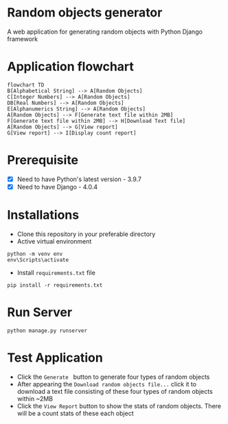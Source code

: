 # Random objects generator
A web application for generating random objects with Python Django framework

# Application flowchart
```mermaid
flowchart TD
B[Alphabetical String] --> A[Random Objects]
C[Integer Numbers] --> A[Random Objects]
DB[Real Numbers] --> A[Random Objects]
E[Alphanumerics String] --> A[Random Objects]
A[Random Objects] --> F[Generate text file within 2MB]
F[Generate text file within 2MB] --> H[Download Text file]
A[Random Objects] --> G[View report]
G[View report] --> I[Display count report]
```

# Prerequisite

- [x] Need to have Python's latest version - 3.9.7
- [x] Need to have Django - 4.0.4

# Installations

- Clone this repository in your preferable directory
- Active virtual environment
```
python -m venv env
env\Scripts\activate
```
- Install ` requirements.txt ` file

```
pip install -r requirements.txt
```
# Run Server

```
python manage.py runserver
```

# Test Application

- Click the `Generate ` button to generate four types of random objects
- After appearing the `Download random objects file...` click it to download a text file consisting of these four types of random objects within ~2MB
- Click the `View Report` button to show the stats of random objects. There will be a count stats of these each object 